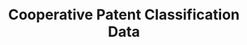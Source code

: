 ---
layout: default
bigquery: https://console.cloud.google.com/bigquery?p=patents-public-data&d=cpc&page=dataset
citation: '“Cooperative Patent Classification” by the EPO and USPTO, for public use. '
contributors: EPO, USPTO
cost: None
description: Cooperative Patent Classification Data contains the scheme and definitions
  of the Cooperative Patent Classification system for classifying patent documents.
  The CPC is the result of a partnership between the EPO and the USPTO in their joint
  effort to develop a common, internationally compatible classification system for
  technical documents, in particular patent publications, which will be used by both
  offices in the patent granting process
documentation: https://www.cooperativepatentclassification.org/cpcSchemeAndDefinitions
last_edit: 04/07/2022, 08:31:01
location: https://www.cooperativepatentclassification.org/index
maintained_by: USPTO, EPO
schema_fields:
- child_groups
- notAllocatable
- title_part
- date_revised
- children
- childGroups
- titleFull
- additional_only
- limiting_references
- title_full
- sizeCache
- parents
- informativeReferences
- definition
- breakdownCode
- dateRevised
- residualReferences
- symbol
- limitingReferences
- synonyms
- applicationReferences
- ipc_concordant
- glossary
- informative_references
- not_allocatable
- application_references
- level
- residual_references
- ipcConcordant
- status
- titlePart
- breakdown_code
shortname: cooperative_patent_classification
tags:
- patents
- science
title: Cooperative Patent Classification Data
uuid: 984374a7-16e9-4b35-9445-458daceb01bf
---